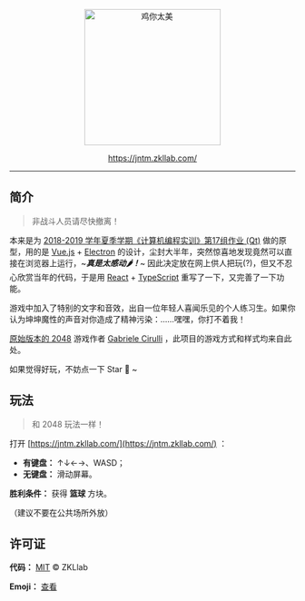 <p align="center">
  <a href="https://xk2.zkllab.com/">
    <img width="240px" src="https://jntm.zkllab.com/readme-logo.svg" alt="鸡你太美" />
  </a>
</p>

<p align="center">
  <a href="https://jntm.zkllab.com/">https://jntm.zkllab.com/</a>
</p>

------

## 简介

> 非战斗人员请尽快撤离！

本来是为 [2018-2019 学年夏季学期《计算机编程实训》第17组作业 (Qt)](https://github.com/ZKLlab/cxk-2048-cpp) 做的原型，用的是 [Vue.js](https://github.com/vuejs/vue) + [Electron](https://github.com/electron/electron) 的设计，尘封大半年，突然惊喜地发现竟然可以直接在浏览器上运行，~***真是太感动🌶！***~ 因此决定放在网上供人把玩(?)，但又不忍心欣赏当年的代码，于是用 [React](https://github.com/facebook/react) + [TypeScript](https://github.com/microsoft/TypeScript) 重写了一下，又完善了一下功能。

游戏中加入了特别的文字和音效，出自一位年轻人喜闻乐见的个人练习生。如果你认为坤坤魔性的声音对你造成了精神污染：……嘿嘿，你打不着我！

[原始版本的 2048](https://github.com/gabrielecirulli/2048) 游戏作者 [Gabriele Cirulli](https://github.com/gabrielecirulli) ，此项目的游戏方式和样式均来自此处。

如果觉得好玩，不妨点一下 Star 🌟 ~

## 玩法

> 和 2048 玩法一样！

打开 [https://jntm.zkllab.com/](https://jntm.zkllab.com/) ：

- **有键盘：** ↑↓←→、WASD；
- **无键盘：** 滑动屏幕。

**胜利条件：** 获得 **篮球** 方块。

（建议不要在公共场所外放）

## 许可证

**代码：** [MIT](http://opensource.org/licenses/MIT) &copy; ZKLlab

**Emoji：** [查看](https://www.joypixels.com/licenses/free)
